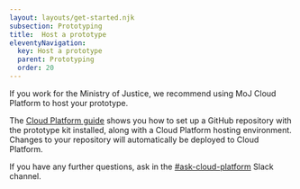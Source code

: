 ```yaml
---
layout: layouts/get-started.njk
subsection: Prototyping
title:  Host a prototype
eleventyNavigation:
  key: Host a prototype
  parent: Prototyping
  order: 20
---
```


If you work for the Ministry of Justice, we recommend using MoJ Cloud Platform to host your prototype.

The [Cloud Platform guide](https://user-guide.cloud-platform.service.justice.gov.uk/documentation/getting-started/prototype-kit.html) shows you how to set up a GitHub repository with the prototype kit installed, along with a Cloud Platform hosting environment. Changes to your repository will automatically be deployed to Cloud Platform.

If you have any further questions, ask in the [#ask-cloud-platform](https://mojdt.slack.com/messages/ask-cloud-platform) Slack channel.
